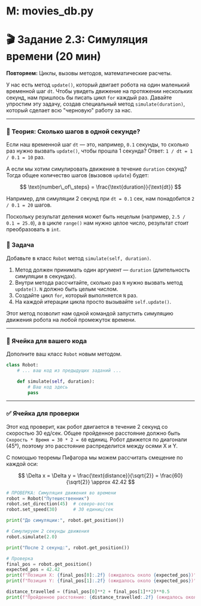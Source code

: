 # M: movies_db.py

# 🎬 Задание 2.3: Симуляция времени (20 мин)

**Повторяем:** Циклы, вызовы методов, математические расчеты.

У нас есть метод `update()`, который двигает робота на один маленький временной шаг `dt`. Чтобы увидеть движение на протяжении нескольких секунд, нам пришлось бы писать цикл `for` каждый раз. Давайте упростим эту задачу, создав специальный метод `simulate(duration)`, который сделает всю "черновую" работу за нас.

---

### 🧠 Теория: Сколько шагов в одной секунде?

Если наш временной шаг `dt` — это, например, `0.1` секунды, то сколько раз нужно вызвать `update()`, чтобы прошла 1 секунда? Ответ: `1 / dt = 1 / 0.1 = 10` раз.

А если мы хотим симулировать движение в течение `duration` секунд? Тогда общее количество шагов (вызовов `update`) будет:

$$
\text{number\_of\_steps} = \frac{\text{duration}}{\text{dt}}
$$

Например, для симуляции 2 секунд при `dt = 0.1` сек, нам понадобится `2 / 0.1 = 20` шагов.

Поскольку результат деления может быть нецелым (например, `2.5 / 0.1 = 25.0`), а в цикле `range()` нам нужно целое число, результат стоит преобразовать в `int`.

### 📝 Задача

Добавьте в класс `Robot` метод `simulate(self, duration)`.

1. Метод должен принимать один аргумент — `duration` (длительность симуляции в секундах).
2. Внутри метода рассчитайте, сколько раз `N` нужно вызвать метод `update()`. `N` должно быть целым числом.
3. Создайте цикл `for`, который выполняется `N` раз.
4. На каждой итерации цикла просто вызывайте `self.update()`.

Этот метод позволит нам одной командой запустить симуляцию движения робота на любой промежуток времени.

---

### 🚀 Ячейка для вашего кода

Дополните ваш класс `Robot` новым методом.

```python
class Robot:
    # ... ваш код из предыдущих заданий ...

    def simulate(self, duration):
        # Ваш код здесь
        pass
```

---

### ✅ Ячейка для проверки

Этот код проверит, как робот двигается в течение 2 секунд со скоростью 30 ед/сек.
Общее пройденное расстояние должно быть `Скорость * Время = 30 * 2 = 60` единиц.
Робот движется по диагонали (45°), поэтому это расстояние распределится между осями X и Y.

С помощью теоремы Пифагора мы можем рассчитать смещение по каждой оси:

$$
\Delta x = \Delta y = \frac{\text{distance}}{\sqrt{2}} = \frac{60}{\sqrt{2}} \approx 42.42
$$

```python
# ПРОВЕРКА: Симуляция движения во времени
robot = Robot("Путешественник")
robot.set_direction(45)  # северо-восток
robot.set_speed(30)      # 30 единиц/сек

print("До симуляции:", robot.get_position())

# Симулируем 2 секунды движения
robot.simulate(2.0)

print("После 2 секунд:", robot.get_position())

# Проверка
final_pos = robot.get_position()
expected_pos = 42.42
print(f"Позиция X: {final_pos[0]:.2f} (ожидалось около {expected_pos})")
print(f"Позиция Y: {final_pos[1]:.2f} (ожидалось около {expected_pos})")

distance_travelled = (final_pos[0]**2 + final_pos[1]**2)**0.5
print(f"Пройденное расстояние: {distance_travelled:.2f} (ожидалось около 60.0)")
```
